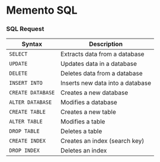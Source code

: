# Memento SQL

### SQL Request

Syntax | Description
--- | --- 
`SELECT` | Extracts data from a database
`UPDATE` | Updates data in a database
`DELETE`| Deletes data from a database
`INSERT INTO` | Inserts new data into a database
`CREATE DATABASE` | Creates a new database
`ALTER DATABASE` | Modifies a database
`CREATE TABLE` | Creates a new table
`ALTER TABLE` | Modifies a table
`DROP TABLE` | Deletes a table
`CREATE INDEX` | Creates an index (search key)
`DROP INDEX` | Deletes an index


